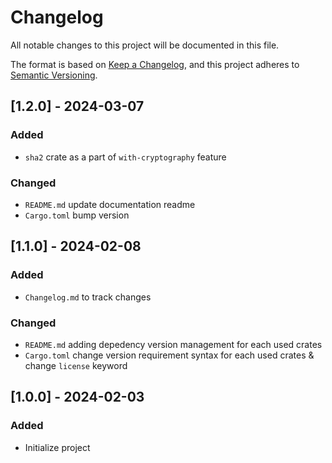 # Changelog

All notable changes to this project will be documented in this file.

The format is based on [Keep a Changelog](https://keepachangelog.com/en/1.1.0/),
and this project adheres to [Semantic Versioning](https://semver.org/spec/v2.0.0.html).

## [1.2.0] - 2024-03-07

### Added

- `sha2` crate as a part of `with-cryptography` feature

### Changed

- `README.md` update documentation readme
- `Cargo.toml` bump version

## [1.1.0] - 2024-02-08

### Added

- `Changelog.md` to track changes

### Changed

- `README.md` adding depedency version management for each used crates
- `Cargo.toml` change version requirement syntax for each used crates & change `license` keyword

## [1.0.0] - 2024-02-03

### Added 

- Initialize project
